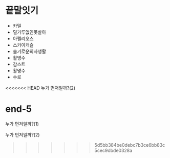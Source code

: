 # 끝말잇기

- 카밀
- 밀가루없인못살아
- 아펠리오스
- 스카이캐슬
- 슬기로운의사생활
- 활명수
- 감스트
- 활명수
- 수로

<<<<<<< HEAD
누가 먼저일까?(2)

end-5
=======
누가 먼저일까?(1)

누가 먼저일까?(2)
>>>>>>> 5d5bb384be0debc7b3ce6bb83c5cec9dbde0328a
